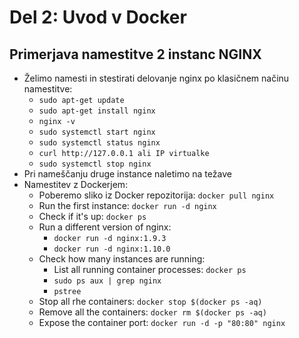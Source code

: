 # Del 2: Uvod v Docker

## Primerjava namestitve 2 instanc NGINX
- Želimo namesti in stestirati delovanje nginx po klasičnem načinu namestitve:
    - `sudo apt-get update`
    - `sudo apt-get install nginx`
    - `nginx -v`
    - `sudo systemctl start nginx`
    - `sudo systemctl status nginx`
    - `curl http://127.0.0.1 ali IP virtualke`
    - `sudo systemctl stop nginx`
- Pri nameščanju druge instance naletimo na težave
- Namestitev z Dockerjem:
    - Poberemo sliko iz Docker repozitorija: `docker pull nginx`
    - Run the first instance: `docker run -d nginx`
    - Check if it's up:  `docker ps`
    - Run a different version of nginx:
        - `docker run -d nginx:1.9.3`
        - `docker run -d nginx:1.10.0`
    - Check how many instances are running:
        - List all running container processes: `docker ps`
        - `sudo ps aux | grep nginx`
        - `pstree`
    - Stop all rhe containers: `docker stop $(docker ps -aq)`
    - Remove all the containers: `docker rm $(docker ps -aq)`
    - Expose the container port: `docker run -d -p "80:80" nginx`